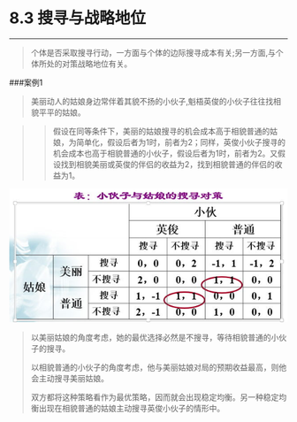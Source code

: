 # 8.3 搜寻与战略地位

***

> 个体是否采取搜寻行动，一方面与个体的边际搜寻成本有关;另一方面,与个体所处的对策战略地位有关。


###案例1

>美丽动人的姑娘身边常伴着其貌不扬的小伙子,魁梧英俊的小伙子往往找相貌平平的姑娘。

>>假设在同等条件下，美丽的姑娘搜寻的机会成本高于相貌普通的姑娘，为简单化，假设后者为1时，前者为2；同样，英俊小伙子搜寻的机会成本也高于相貌普通的小伙子，假设后者为1时，前者为2。又假设找到相貌美丽或英俊的伴侣的收益为2，找到相貌普通的伴侣的收益为1。

![](girl.jpg)

> 以美丽姑娘的角度考虑，她的最优选择必然是不搜寻，等待相貌普通的小伙子的搜寻。
> 
> 以相貌普通的小伙子的角度考虑，他与美丽姑娘对局的预期收益最高，则他会主动搜寻美丽姑娘。
> 
> 双方都将这种策略看作为最优策略，因而就会出现稳定均衡。另一种稳定均衡出现在相貌普通的姑娘主动搜寻英俊小伙子的情形中。


